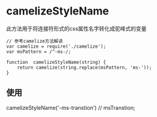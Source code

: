 # camelizeStyleName

此方法用于将连接符形式的css属性名字转化成驼峰式的变量

	// 参考camelize方法解读
	var camelize = require('./camelize');
	var msPattern = /^-ms-/;
	
	function  camelizeStyleName(string) {
		return camelize(string.replace(msPattern, 'ms-'));
	}
	
## 使用

camelizeStyleName('-ms-transtion') // msTranstion;